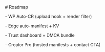 \# Roadmap

\- WP Auto-CR (upload hook + render filter)

\- Edge auto-manifest + KV

\- Trust dashboard + DMCA bundle

\- Creator Pro (hosted manifests + contact CTA)



